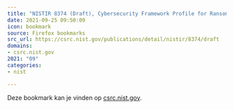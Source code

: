 ```yaml
---
title: "NISTIR 8374 (Draft), Cybersecurity Framework Profile for Ransomware Risk Management | CSRC"
date: 2021-09-25 09:50:09
icon: bookmark
source: Firefox bookmarks
src_url: https://csrc.nist.gov/publications/detail/nistir/8374/draft
domains:
- csrc.nist.gov
2021: "09"
categories:
- nist

---
```

Deze bookmark kan je vinden op [csrc.nist.gov](https://csrc.nist.gov/publications/detail/nistir/8374/draft).
